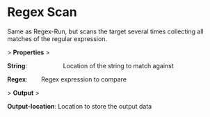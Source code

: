 # Regex Scan

Same as Regex-Run, but scans the target several times collecting all matches of the regular expression.

&gt; **Properties**
&gt; 

**String**:                     Location of the string to match against

**Regex**:                    Regex expression to compare

&gt; **Output**
&gt; 

**Output-location**: Location to store the output data